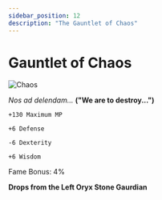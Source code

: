 ```yaml
---
sidebar_position: 12
description: "The Gauntlet of Chaos"
---
```


# Gauntlet of Chaos

![Chaos](http://i.imgur.com/d8MiItG.png)

<i>Nos ad delendam...</i> **("We are to destroy...")**

    +130 Maximum MP
    
    +6 Defense
    
    -6 Dexterity
    
    +6 Wisdom

Fame Bonus: 4%

**Drops from the Left Oryx Stone Gaurdian**
